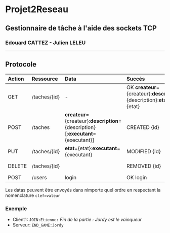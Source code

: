 # Projet2Reseau
##  Gestionnaire de tâche à l'aide des sockets TCP
### Edouard CATTEZ - Julien LELEU

----------------

## Protocole

| Action| Ressource  | Data | Succés | Echec |
|:------|:-----------|:-----|:-------|-------|
|GET|/taches/{id}|-|OK **createur**={createur}:**description**={description}:**etat**={etat}|NOT_FOUND {id}|
|POST|/taches|**createur**={createur}:**description**={description}[:**executant**={executant}]|CREATED {id}||
|PUT|/taches/{id}|**etat**={etat}:**executant**={executant}|MODIFIED {id}|NOT_FOUND {id}|
|DELETE|/taches/{id}||REMOVED {id}|NOT_FOUND {id}|
|POST|/users|login|OK login||

Les datas peuvent être envoyés dans nimporte quel ordre en respectant la nomenclature `clef=valeur`
### Exemple

- Client1:		`JOIN:Etienne:`
*Fin de la partie : Jordy est le vainqueur*
- Serveur: `END_GAME:Jordy`
